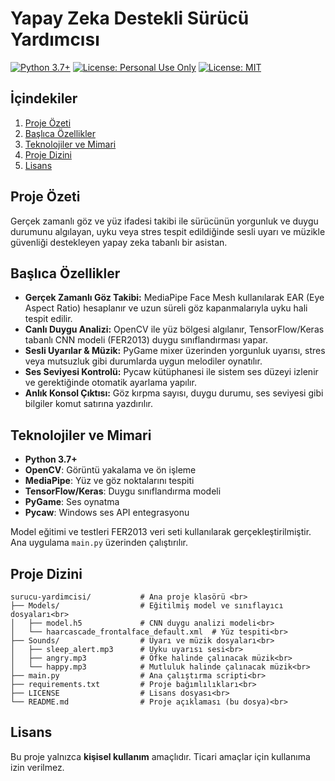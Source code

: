 # Yapay Zeka Destekli Sürücü Yardımcısı

[![Python 3.7+](https://img.shields.io/badge/Python-3.7%2B-blue.svg)](https://www.python.org/) [![License: Personal Use Only](https://img.shields.io/badge/License-Personal%20Use%20Only-red.svg)](LICENSE) [![License: MIT](https://img.shields.io/badge/License-MIT-yellow.svg)](LICENSE)

## İçindekiler

1. [Proje Özeti](#proje-özeti)
2. [Başlıca Özellikler](#başlıca-özellikler)
3. [Teknolojiler ve Mimari](#teknolojiler-ve-mimari)
4. [Proje Dizini](#proje-dizini)
6. [Lisans](#lisans)



## Proje Özeti

Gerçek zamanlı göz ve yüz ifadesi takibi ile sürücünün yorgunluk ve duygu durumunu algılayan, uyku veya stres tespit edildiğinde sesli uyarı ve müzikle güvenliği destekleyen yapay zeka tabanlı bir asistan.



## Başlıca Özellikler

* **Gerçek Zamanlı Göz Takibi:** MediaPipe Face Mesh kullanılarak EAR (Eye Aspect Ratio) hesaplanır ve uzun süreli göz kapanmalarıyla uyku hali tespit edilir.
* **Canlı Duygu Analizi:** OpenCV ile yüz bölgesi algılanır, TensorFlow/Keras tabanlı CNN modeli (FER2013) duygu sınıflandırması yapar.
* **Sesli Uyarılar & Müzik:** PyGame mixer üzerinden yorgunluk uyarısı, stres veya mutsuzluk gibi durumlarda uygun melodiler oynatılır.
* **Ses Seviyesi Kontrolü:** Pycaw kütüphanesi ile sistem ses düzeyi izlenir ve gerektiğinde otomatik ayarlama yapılır.
* **Anlık Konsol Çıktısı:** Göz kırpma sayısı, duygu durumu, ses seviyesi gibi bilgiler komut satırına yazdırılır.



## Teknolojiler ve Mimari

* **Python 3.7+**
* **OpenCV**: Görüntü yakalama ve ön işleme
* **MediaPipe**: Yüz ve göz noktalarını tespiti
* **TensorFlow/Keras**: Duygu sınıflandırma modeli
* **PyGame**: Ses oynatma
* **Pycaw**: Windows ses API entegrasyonu

Model eğitimi ve testleri FER2013 veri seti kullanılarak gerçekleştirilmiştir. Ana uygulama `main.py` üzerinden çalıştırılır.


## Proje Dizini

```
surucu-yardimcisi/           # Ana proje klasörü <br>
├── Models/                  # Eğitilmiş model ve sınıflayıcı dosyaları<br>
│   ├── model.h5             # CNN duygu analizi modeli<br>
│   └── haarcascade_frontalface_default.xml  # Yüz tespiti<br>
├── Sounds/                  # Uyarı ve müzik dosyaları<br>
│   ├── sleep_alert.mp3      # Uyku uyarısı sesi<br>
│   ├── angry.mp3            # Öfke halinde çalınacak müzik<br>
│   └── happy.mp3            # Mutluluk halinde çalınacak müzik<br>
├── main.py                  # Ana çalıştırma scripti<br>
├── requirements.txt         # Proje bağımlılıkları<br>
├── LICENSE                  # Lisans dosyası<br>
└── README.md                # Proje açıklaması (bu dosya)<br>
```

## Lisans

Bu proje yalnızca **kişisel kullanım** amaçlıdır. Ticari amaçlar için kullanıma izin verilmez.
